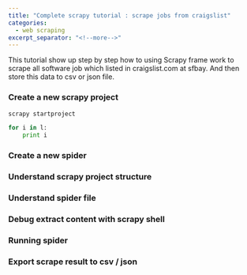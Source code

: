```yaml
---
title: "Complete scrapy tutorial : scrape jobs from craigslist"
categories:
  - web scraping
excerpt_separator: "<!--more-->"
---
```


This tutorial show up step by step how to using Scrapy frame work to scrape all software job which listed in craigslist.com at sfbay. And then store this data to csv or json file.

<!--more-->


### Create a new scrapy project

```powershell
scrapy startproject 
```

```py
for i in l:
	print i
```



### Create a new spider

### Understand scrapy project structure

### Understand spider file

### Debug extract content with scrapy shell

### Running spider

### Export scrape result to csv / json